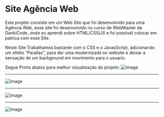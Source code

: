 # Site Agência Web


Este projeto consiste em um Web Site que foi desenvolvido para uma Agência Web, esse site foi desenvolvido no curso de WebMaster da DankiCode, onde eu aprendi sobre HTML/CSS/JS e foi possivél colocar em patrica com esse Site.

Neste Site Trabalhamos bastante com o CSS e o JavasScript, adicionando um efeito “Parallax”, para dar uma modernizada no website e deixar a sensação de um background em movimento para o usuario. 

Segue Prints abaixo para melhor visualização do projeto:
![image](https://user-images.githubusercontent.com/65768376/128436837-8348f9bf-f701-422f-a076-8c0b046dc69f.png)
*************************************
![image](https://user-images.githubusercontent.com/65768376/128436863-eb3b0018-86c6-42c2-8d0d-aff7d07b078b.png)
*************************************
![image](https://user-images.githubusercontent.com/65768376/128436885-3a4a3453-33c7-454e-8697-d18fec4051ab.png)
*************************************
![image](https://user-images.githubusercontent.com/65768376/128436933-49ed6fee-67fa-4c5c-88bb-500c745c8842.png)




